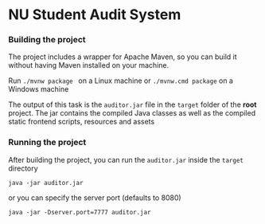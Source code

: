 # NU Student Audit System


<h3>Building the project</h3>
The project includes a wrapper for Apache Maven, so you can build it without having Maven installed on your machine. 

Run 
`./mvnw package ` on a Linux machine
or `./mvnw.cmd package` on a Windows machine

The output of this task is the `auditor.jar` file in the `target` folder of the **root** project. The jar contains the compiled Java classes as well as the compiled static frontend scripts, resources and assets

<h3>Running the project</h3>

After building the project, you can run the `auditor.jar` inside the `target` directory

`java -jar auditor.jar`

or you can specify the server port (defaults to 8080)

`java -jar -Dserver.port=7777 auditor.jar`
